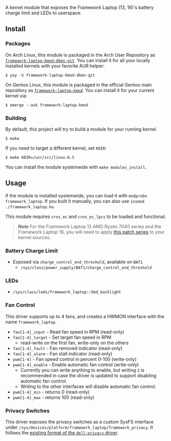 A kernel module that exposes the Framework Laptop (13, 16)'s battery charge limit and LEDs to userspace.

## Install

### Packages

On Arch Linux, this module is packaged in the Arch User Repository as
[`framework-laptop-kmod-dkms-git`](https://aur.archlinux.org/packages/framework-laptop-kmod-dkms-git).
You can install it for all your locally installed kernels with your favorite
AUR helper:

```console
$ yay -S framework-laptop-kmod-dkms-git
```
On Gentoo Linux, this module is packaged in the official Gentoo main repository as
[`framework-laptop-kmod`](https://packages.gentoo.org/packages/app-laptop/framework-laptop-kmod).
You can install it for your current kernel via:

```console
$ emerge --ask framework-laptop-kmod
```

### Building

By default, this project will try to build a module for your running kernel.

```console
$ make
```

If you need to target a different kernel, set `KDIR`:

```console
$ make KDIR=/usr/src/linux-6.5
```

You can install the module systemwide with `make modules_install`.

## Usage

If the module is installed systemwide, you can load it with 
`modprobe framework_laptop`. If you built it manually, you can also use
`insmod ./framework_laptop.ko`.

This module requires `cros_ec` and `cros_ec_lpcs` to be loaded and functional.

> **Note**
> For the Framework Laptop 13 AMD Ryzen 7040 series and the Framework Laptop 16,
> you will need to apply [this patch series](https://lore.kernel.org/chrome-platform/20231005160701.19987-1-dustin@howett.net/) to your kernel sources.

### Battery Charge Limit

- Exposed via `charge_control_end_threshold`, available on `BAT1`
   - `/sys/class/power_supply/BAT1/charge_control_end_threshold`

### LEDs

- `/sys/class/leds/framework_laptop::kbd_backlight`

### Fan Control

This driver supports up to 4 fans, and creates a HWMON interface with the name `framework_laptop`.

- `fan[1-4]_input` - Read fan speed in RPM (read-only)
- `fan[1-4]_target` - Set target fan speed in RPM
  - read-write on the first fan, write-only on the others
- `fan[1-4]_fault` - Fan removed indicator (read-only)
- `fan[1-4]_alarm` - Fan stall indicator (read-only)
- `pwm[1-4]` - Fan speed control in percent 0-100 (write-only)
- `pwm[1-4]_enable` - Enable automatic fan control (write-only)
  - Currently you can write anything to enable, but writing `2` is recommended in case the driver is updated to support disabling automatic fan control.
  - Writing to the other interfaces will disable automatic fan control.
- `pwm[1-4]_min` - returns 0 (read-only)
- `pwm[1-4]_max` - returns 100 (read-only)

### Privacy Switches

This driver exposes the privacy switches as a custom SysFS interface under `/sys/devices/platform/framework_laptop/framework_privacy`.
It follows the [existing format of the `dell-privacy` driver](https://www.kernel.org/doc/Documentation/ABI/testing/sysfs-platform-dell-privacy-wmi).
